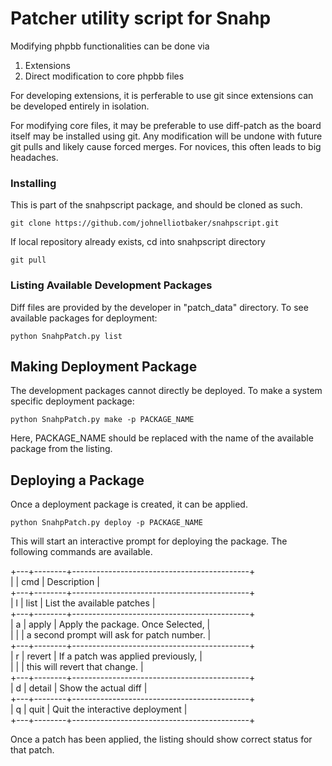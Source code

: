 # Patcher utility script for Snahp
Modifying phpbb functionalities can be done via
1) Extensions
2) Direct modification to core phpbb files

For developing extensions, it is perferable to use git since extensions can be
developed entirely in isolation.

For modifying core files, it may be preferable to use diff-patch as the
board itself may be installed using git. Any modification will be undone
with future git pulls and likely cause forced merges.
For novices, this often leads to big headaches.


### Installing
This is part of the snahpscript package, and should be cloned as such.
```
git clone https://github.com/johnelliotbaker/snahpscript.git
```
If local repository already exists, cd into snahpscript directory

```
git pull
```

### Listing Available Development Packages
Diff files are provided by the developer in "patch_data" directory.
To see available packages for deployment:

```
python SnahpPatch.py list
```

## Making Deployment Package
The development packages cannot directly be deployed.
To make a system specific deployment package:
```
python SnahpPatch.py make -p PACKAGE_NAME
```
Here, PACKAGE_NAME should be replaced with the name of the available package from the listing.

## Deploying a Package
Once a deployment package is created, it can be applied.

```
python SnahpPatch.py deploy -p PACKAGE_NAME
```

This will start an interactive prompt for deploying the package.
The following commands are available.

+---+--------+--------------------------------------------+   
|   | cmd    | Description                                |   
+---+--------+--------------------------------------------+   
| l | list   | List the available patches                 |   
+---+--------+--------------------------------------------+   
| a | apply  | Apply the package. Once Selected,          |   
|   |        | a second prompt will ask for patch number. |   
+---+--------+--------------------------------------------+   
| r | revert | If a patch was applied previously,         |   
|   |        | this will revert that change.              |   
+---+--------+--------------------------------------------+   
| d | detail | Show the actual diff                       |   
+---+--------+--------------------------------------------+   
| q | quit   | Quit the interactive deployment            |   
+---+--------+--------------------------------------------+   

Once a patch has been applied, the listing should show correct status for
that patch.

